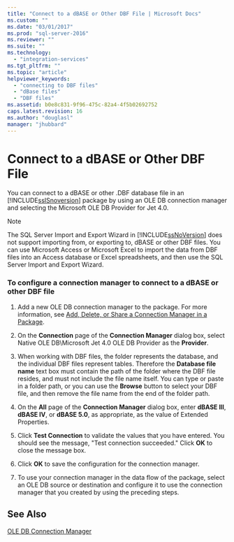 ```yaml
---
title: "Connect to a dBASE or Other DBF File | Microsoft Docs"
ms.custom: ""
ms.date: "03/01/2017"
ms.prod: "sql-server-2016"
ms.reviewer: ""
ms.suite: ""
ms.technology: 
  - "integration-services"
ms.tgt_pltfrm: ""
ms.topic: "article"
helpviewer_keywords: 
  - "connecting to DBF files"
  - "dBase files"
  - "DBF files"
ms.assetid: b0e8c831-9f96-475c-82a4-4f5b02692752
caps.latest.revision: 16
ms.author: "douglasl"
manager: "jhubbard"
---
```

# Connect to a dBASE or Other DBF File
  You can connect to a dBASE or other .DBF database file in an [!INCLUDE[ssISnoversion](../../advanced-analytics/r-services/includes/ssisnoversion-md.md)] package by using an OLE DB connection manager and selecting the Microsoft OLE DB Provider for Jet 4.0.  
  
> [!NOTE]  
>  The SQL Server Import and Export Wizard in [!INCLUDE[ssNoVersion](../../advanced-analytics/r-services/includes/ssnoversion-md.md)] does not support importing from, or exporting to, dBASE or other DBF files. You can use Microsoft Access or Microsoft Excel to import the data from DBF files into an Access database or Excel spreadsheets, and then use the SQL Server Import and Export Wizard.  
  
### To configure a connection manager to connect to a dBASE or other DBF file  
  
1.  Add a new OLE DB connection manager to the package. For more information, see [Add, Delete, or Share a Connection Manager in a Package](http://msdn.microsoft.com/library/6f2ba4ea-10be-4c40-9e80-7efcf6ee9655).  
  
2.  On the **Connection** page of the **Connection Manager** dialog box, select Native OLE DB\Microsoft Jet 4.0 OLE DB Provider as the **Provider**.  
  
3.  When working with DBF files, the folder represents the database, and the individual DBF files represent tables. Therefore the **Database file name** text box must contain the path of the folder where the DBF file resides, and must not include the file name itself. You can type or paste in a folder path, or you can use the **Browse** button to select your DBF file, and then remove the file name from the end of the folder path.  
  
4.  On the **All** page of the **Connection Manager** dialog box, enter **dBASE III**, **dBASE IV**, or **dBASE 5.0**, as appropriate, as the value of Extended Properties.  
  
5.  Click **Test Connection** to validate the values that you have entered. You should see the message, "Test connection succeeded." Click **OK** to close the message box.  
  
6.  Click **OK** to save the configuration for the connection manager.  
  
7.  To use your connection manager in the data flow of the package, select an OLE DB source or destination and configure it to use the connection manager that you created by using the preceding steps.  
  
## See Also  
 [OLE DB Connection Manager](../../integration-services/connection-manager/ole-db-connection-manager.md)  
  
  